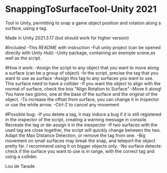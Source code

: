 # SnappingToSurfaceTool-Unity 2021
 Tool in Unity, permitting to snap a game object position and rotation along a surface, using a tag. 

Made in Unity 2021.3.17 (but should work for higher version)

#Included
-This README with instruction
-Full unity project (can be opened directly with Unity Hub)
-Unity package, containing an exemple scene,as well as the script. 


#How it work:
-Assign the script to any object that you want to move along a surface (can be a group of object)
-In the script, precise the tag that you want to use as surface 
-Assign this tag to any surfaces you want to use. This surface need to have a collider
-If you want the object to align with the normal of surface, check the box "Align Rotation to Surface"
-Move it along! You have two gizmo, one at the base of the surface and the original of the object. 
-To increase the offset from surface, you can change it in inspector or use the white arrow.
-Ctrl-Z to cancel any movement

#Possible bug:
-If you delete a tag, it may induce a bug if it is still registered in the inspector of the script, creating a warning message in console. Recreate the tag or de-assign it in the inespector
-If two surfaces with the used tag are close together, the script will quickly change between the two. Adapt the Max Distance Detection, or remove the tag from one. 
-Big movement on small surfaces may break the snap, and teleport the object pretty far. I recommend using it on bigger objects only.
-No surface detecte: check if the surface you want to use is in range, with the correct tag and using a collider.


Lou de Tarade